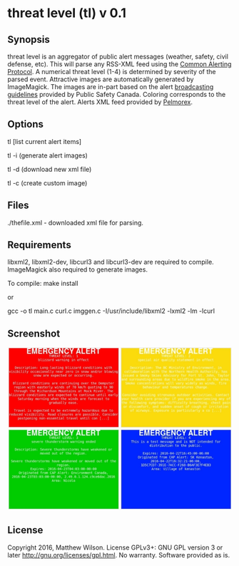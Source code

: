 # threat level (tl) v 0.1

## Synopsis

threat level is an aggregator of public alert messages (weather, safety, civil defense, etc). This will parse any RSS-XML feed using the [Common Alerting Protocol](http://docs.oasis-open.org/emergency/cap/v1.2/CAP-v1.2-os.html). A numerical threat level (1-4) is determined by severity of the parsed event. Attractive images are automatically generated by ImageMagick. The images are in-part based on the alert [broadcasting guidelines](http://www.publicsafety.gc.ca/cnt/mrgnc-mngmnt/mrgnc-prprdnss/npas/clf-lng-eng.aspx) provided by Public Safety Canada. Coloring corresponds to the threat level of the alert. Alerts XML feed provided by [Pelmorex](https://alerts.pelmorex.com).

## Options
 
tl \[list current alert items\]

tl -i \(generate alert images\)

tl -d \(download new xml file\)

tl -c \(create custom image\)

## Files
./thefile.xml - downloaded xml file for parsing.

## Requirements

libxml2, libxml2-dev, libcurl3 and libcurl3-dev are required to compile. ImageMagick also required to generate images.

To compile: 
make install

or

gcc -o tl main.c curl.c imggen.c -I/usr/include/libxml2 -lxml2 -lm -lcurl

## Screenshot

![alt text](./screenshot.jpg "threatlevel")

## License

Copyright 2016, Matthew Wilson. 
License GPLv3+: GNU GPL version 3 or later http://gnu.org/licenses/gpl.html.
No warranty. Software provided as is.
